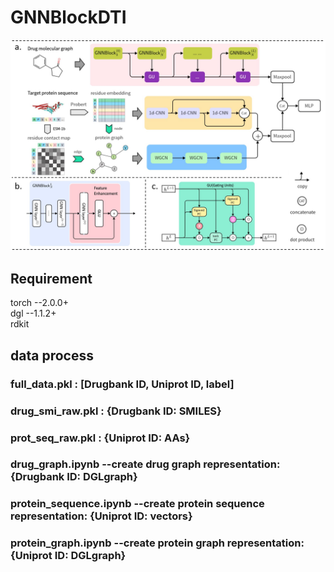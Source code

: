 # GNNBlockDTI

![GNNBlockDTI](https://github.com/Ptexys/GNNBlockDTI/blob/main/GNNBlockDTI.jpg)

## Requirement
torch --2.0.0+ <br>
dgl --1.1.2+ <br>
rdkit <br>

## data process
### full_data.pkl : [Drugbank ID, Uniprot ID, label]
### drug_smi_raw.pkl : {Drugbank ID: SMILES}
### prot_seq_raw.pkl : {Uniprot ID: AAs}
### drug_graph.ipynb --create drug graph representation: {Drugbank ID: DGLgraph}
### protein_sequence.ipynb --create protein sequence representation: {Uniprot ID: vectors}
### protein_graph.ipynb --create protein graph representation: {Uniprot ID: DGLgraph}
